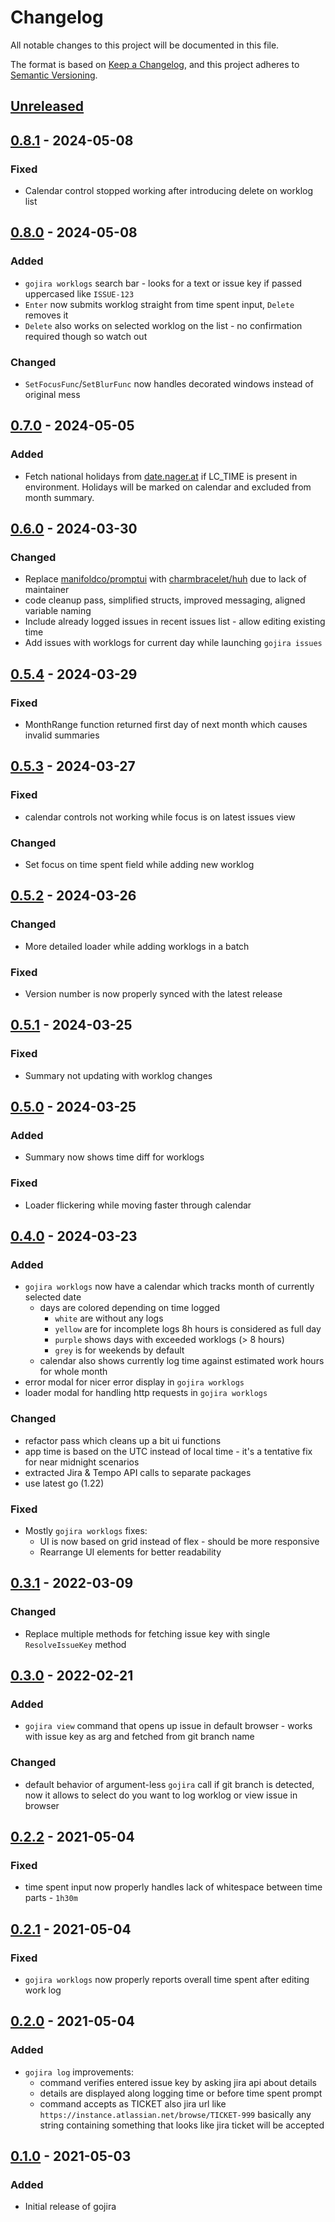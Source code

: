 # Changelog

All notable changes to this project will be documented in this file.

The format is based on [Keep a Changelog](https://keepachangelog.com/en/1.0.0/), and this project adheres to [Semantic Versioning](https://semver.org/spec/v2.0.0.html).

## [Unreleased]

## [0.8.1] - 2024-05-08
### Fixed
- Calendar control stopped working after introducing delete on worklog list

## [0.8.0] - 2024-05-08
### Added
- `gojira worklogs` search bar - looks for a text or issue key if passed uppercased like `ISSUE-123`
- `Enter` now submits worklog straight from time spent input, `Delete` removes it
- `Delete` also works on selected worklog on the list - no confirmation required though so watch out

### Changed
- `SetFocusFunc`/`SetBlurFunc` now handles decorated windows instead of original mess

## [0.7.0] - 2024-05-05
### Added
- Fetch national holidays from [date.nager.at](https://date.nager.at) if LC_TIME is present in environment. Holidays will be marked on calendar and excluded from month summary.

## [0.6.0] - 2024-03-30
### Changed
- Replace [manifoldco/promptui](https://github.com/charmbracelet/huh) with [charmbracelet/huh](https://github.com/charmbracelet/huh) due to lack of maintainer
- code cleanup pass, simplified structs, improved messaging, aligned variable naming
- Include already logged issues in recent issues list - allow editing existing time
- Add issues with worklogs for current day while launching `gojira issues`

## [0.5.4] - 2024-03-29
### Fixed
- MonthRange function returned first day of next month which causes invalid summaries

## [0.5.3] - 2024-03-27
### Fixed
- calendar controls not working while focus is on latest issues view

### Changed
- Set focus on time spent field while adding new worklog

## [0.5.2] - 2024-03-26
### Changed
- More detailed loader while adding worklogs in a batch

### Fixed
- Version number is now properly synced with the latest release

## [0.5.1] - 2024-03-25
### Fixed
- Summary not updating with worklog changes

## [0.5.0] - 2024-03-25
### Added
- Summary now shows time diff for worklogs

### Fixed
- Loader flickering while moving faster through calendar

## [0.4.0] - 2024-03-23
### Added
- `gojira worklogs` now have a calendar which tracks month of currently selected date 
  - days are colored depending on time logged
    - `white` are without any logs 
    - `yellow` are for incomplete logs 8h hours is considered as full day 
    - `purple` shows days with exceeded worklogs (> 8 hours) 
    - `grey` is for weekends by default 
  - calendar also shows currently log time against estimated work hours for whole month
- error modal for nicer error display in `gojira worklogs`
- loader modal for handling http requests in `gojira worklogs`

### Changed
- refactor pass which cleans up a bit ui functions
- app time is based on the UTC instead of local time - it's a tentative fix for near midnight scenarios
- extracted Jira & Tempo API calls to separate packages
- use latest go (1.22)

### Fixed
- Mostly `gojira worklogs` fixes: 
  - UI is now based on grid instead of flex - should be more responsive 
  - Rearrange UI elements for better readability

## [0.3.1] - 2022-03-09
### Changed
- Replace multiple methods for fetching issue key with single `ResolveIssueKey` method

## [0.3.0] - 2022-02-21
### Added
- `gojira view` command that opens up issue in default browser - works with issue key as arg and fetched from git branch name

### Changed
- default behavior of argument-less `gojira` call if git branch is detected, now it allows to select do you want to log worklog or view issue in browser

## [0.2.2] - 2021-05-04
### Fixed
- time spent input now properly handles lack of whitespace between time parts - `1h30m`

## [0.2.1] - 2021-05-04
### Fixed
- `gojira worklogs` now properly reports overall time spent after editing work log

## [0.2.0] - 2021-05-04
### Added
- `gojira log` improvements:
  - command verifies entered issue key by asking jira api about details
  - details are displayed along logging time or before time spent prompt
  - command accepts as TICKET also jira url like `https://instance.atlassian.net/browse/TICKET-999`
    basically any string containing something that looks like jira ticket will be accepted

## [0.1.0] - 2021-05-03
### Added
- Initial release of gojira

[Unreleased]: https://github.com/jzyinq/gojira/compare/0.8.1...master
[0.8.1]: https://github.com/jzyinq/gojira/compare/0.8.0...0.8.1
[0.8.0]: https://github.com/jzyinq/gojira/compare/0.7.0...0.8.0
[0.7.0]: https://github.com/jzyinq/gojira/compare/0.6.0...0.7.0
[0.6.0]: https://github.com/jzyinq/gojira/compare/0.5.4...0.6.0
[0.5.4]: https://github.com/jzyinq/gojira/compare/0.5.3...0.5.4
[0.5.3]: https://github.com/jzyinq/gojira/compare/0.5.2...0.5.3
[0.5.2]: https://github.com/jzyinq/gojira/compare/0.5.1...0.5.2
[0.5.1]: https://github.com/jzyinq/gojira/compare/0.5.0...0.5.1
[0.5.0]: https://github.com/jzyinq/gojira/compare/0.4.0...0.5.0
[0.4.0]: https://github.com/jzyinq/gojira/compare/0.3.1...0.4.0
[0.3.1]: https://github.com/jzyinq/gojira/compare/0.3.0...0.3.1
[0.3.0]: https://github.com/jzyinq/gojira/compare/0.2.2...0.3.0
[0.2.2]: https://github.com/jzyinq/gojira/compare/0.2.1...0.2.2
[0.2.1]: https://github.com/jzyinq/gojira/compare/0.2.0...0.2.1
[0.2.0]: https://github.com/jzyinq/gojira/compare/0.1.0...0.2.0
[0.1.0]: https://github.com/jzyinq/gojira/tree/0.1.0